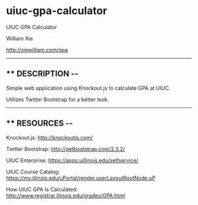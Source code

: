 uiuc-gpa-calculator
===================
UIUC GPA Calculator

William Xie

http://xiewilliam.com/gpa

-----

## ** DESCRIPTION --

Simple web application using Knockout.js to calculate GPA at UIUC.

Utilizes Twitter Bootstrap for a better look.

-----

## ** RESOURCES --

Knockout.js: http://knockoutjs.com/

Twitter Bootstrap: http://getbootstrap.com/2.3.2/

UIUC Enterprise: https://apps.uillinois.edu/selfservice/

UIUC Course Catalog: https://my.illinois.edu/uPortal/render.userLayoutRootNode.uP

How UIUC GPA Is Calculated: http://www.registrar.illinois.edu/grades/GPA.html





